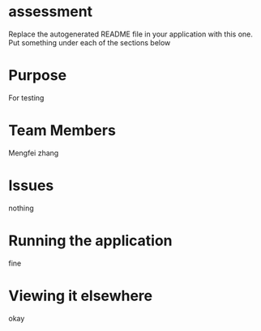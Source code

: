 # assessment
Replace the autogenerated README file in your application with this one.
Put something under each of the sections below

# Purpose
For testing
# Team Members
Mengfei zhang
# Issues
nothing
# Running the application
fine
# Viewing it elsewhere
okay
